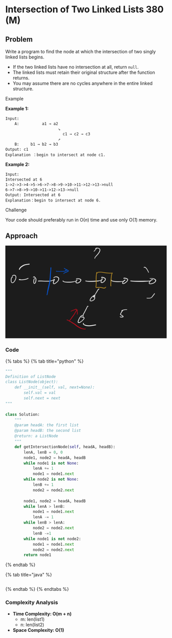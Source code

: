 # Intersection of Two Linked Lists 380 \(M\)

## Problem

Write a program to find the node at which the intersection of two singly linked lists begins.

* If the two linked lists have no intersection at all, return `null`.
* The linked lists must retain their original structure after the function returns.
* You may assume there are no cycles anywhere in the entire linked structure.

Example

**Example 1:**

```text
Input:
	A:          a1 → a2
	                   ↘
	                     c1 → c2 → c3
	                   ↗            
	B:     b1 → b2 → b3
Output: c1
Explanation ：begin to intersect at node c1.
```

**Example 2:**

```text
Input:
Intersected at 6
1->2->3->4->5->6->7->8->9->10->11->12->13->null
6->7->8->9->10->11->12->13->null
Output: Intersected at 6
Explanation：begin to intersect at node 6.
```

Challenge

Your code should preferably run in O\(_n_\) time and use only O\(_1_\) memory.

## Approach

![](../../../.gitbook/assets/screen-shot-2021-04-12-at-11.44.02-pm.png)

### Code

{% tabs %}
{% tab title="python" %}
```python
"""
Definition of ListNode
class ListNode(object):
    def __init__(self, val, next=None):
        self.val = val
        self.next = next
"""

class Solution:
    """
    @param headA: the first list
    @param headB: the second list
    @return: a ListNode
    """
    def getIntersectionNode(self, headA, headB):
        lenA, lenB = 0, 0
        node1, node2 = headA, headB
        while node1 is not None:
            lenA += 1
            node1 = node1.next
        while node2 is not None:
            lenB += 1
            node2 = node2.next
        
        node1, node2 = headA, headB
        while lenA > lenB:
            node1 = node1.next
            lenA -= 1
        while lenB > lenA:
            node2 = node2.next
            lenB -=1
        while node1 is not node2:
            node1 = node1.next
            node2 = node2.next
        return node1
```
{% endtab %}

{% tab title="java" %}
```

```
{% endtab %}
{% endtabs %}

### Complexity Analysis

* **Time Complexity: O\(m + n\)**
  * m: len\(list1\)
  * n: len\(list2\)
* **Space Complexity: O\(1\)**

